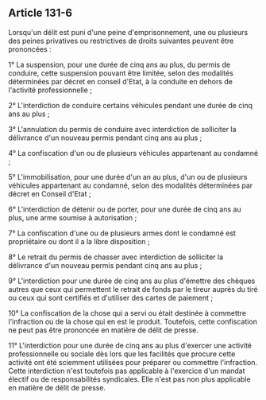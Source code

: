 Article 131-6
----
Lorsqu'un délit est puni d'une peine d'emprisonnement, une ou plusieurs des
peines privatives ou restrictives de droits suivantes peuvent être prononcées :

1° La suspension, pour une durée de cinq ans au plus, du permis de conduire,
cette suspension pouvant être limitée, selon des modalités déterminées par
décret en conseil d'Etat, à la conduite en dehors de l'activité professionnelle
;

2° L'interdiction de conduire certains véhicules pendant une durée de cinq ans
au plus ;

3° L'annulation du permis de conduire avec interdiction de solliciter la
délivrance d'un nouveau permis pendant cinq ans au plus ;

4° La confiscation d'un ou de plusieurs véhicules appartenant au condamné ;

5° L'immobilisation, pour une durée d'un an au plus, d'un ou de plusieurs
véhicules appartenant au condamné, selon des modalités déterminées par décret en
Conseil d'Etat ;

6° L'interdiction de détenir ou de porter, pour une durée de cinq ans au plus,
une arme soumise à autorisation ;

7° La confiscation d'une ou de plusieurs armes dont le condamné est propriétaire
ou dont il a la libre disposition ;

8° Le retrait du permis de chasser avec interdiction de solliciter la délivrance
d'un nouveau permis pendant cinq ans au plus ;

9° L'interdiction pour une durée de cinq ans au plus d'émettre des chèques
autres que ceux qui permettent le retrait de fonds par le tireur auprès du tiré
ou ceux qui sont certifiés et d'utiliser des cartes de paiement ;

10° La confiscation de la chose qui a servi ou était destinée à commettre
l'infraction ou de la chose qui en est le produit. Toutefois, cette confiscation
ne peut pas être prononcée en matière de délit de presse.

11° L'interdiction pour une durée de cinq ans au plus d'exercer une activité
professionnelle ou sociale dès lors que les facilités que procure cette activité
ont été sciemment utilisées pour préparer ou commettre l'infraction. Cette
interdiction n'est toutefois pas applicable à l'exercice d'un mandat électif ou
de responsabilités syndicales. Elle n'est pas non plus applicable en matière de
délit de presse.
